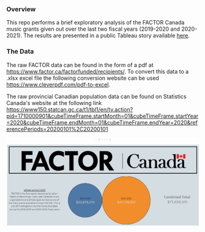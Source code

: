 ### Overview

This repo performs a brief exploratory analysis of the FACTOR Canada music grants given out over the last two fiscal years (2019-2020 and 2020-2021). The results are presented in a public Tableau story available [here](https://public.tableau.com/app/profile/chad6383/viz/FACTORFundingChadN/FACTORStory). 

### The Data

The raw FACTOR data can be found in the form of a pdf at https://www.factor.ca/factorfunded/recipients/. To convert this data to a .xlsx excel file the following conversion website can be used https://www.cleverpdf.com/pdf-to-excel.

The raw provincial Canadian population data can be found on Statistics Canada's website at the following link https://www150.statcan.gc.ca/t1/tbl1/en/tv.action?pid=1710000901&cubeTimeFrame.startMonth=01&cubeTimeFrame.startYear=2020&cubeTimeFrame.endMonth=01&cubeTimeFrame.endYear=2020&referencePeriods=20200101%2C20200101 

![Tableau Overview](/images/tableau_overview.gif)